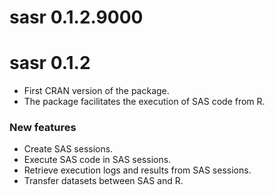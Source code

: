 # sasr 0.1.2.9000

# sasr 0.1.2

* First CRAN version of the package.
* The package facilitates the execution of SAS code from R.

### New features
* Create SAS sessions.
* Execute SAS code in SAS sessions.
* Retrieve execution logs and results from SAS sessions.
* Transfer datasets between SAS and R.
